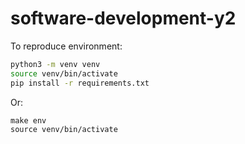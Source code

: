 # software-development-y2

To reproduce environment:
```bash
python3 -m venv venv
source venv/bin/activate
pip install -r requirements.txt
```

Or:
```
make env
source venv/bin/activate
```
